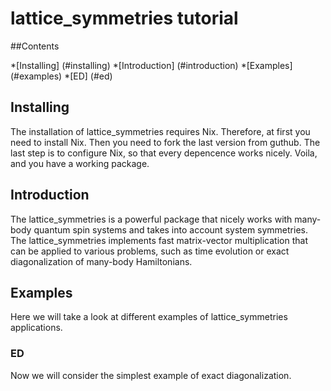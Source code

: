 # lattice_symmetries tutorial

##Contents

*[Installing] (#installing)
*[Introduction] (#introduction)
*[Examples] (#examples)
  *[ED] (#ed)

## Installing

The installation of lattice_symmetries requires Nix. 
Therefore, at first you need to install Nix. Then you need to fork the last version from guthub.
The last step is to configure Nix, so that every depencence works nicely. Voila, and you have a working package.

## Introduction

The lattice_symmetries is a powerful package that nicely works with many-body quantum spin systems
and takes into account system symmetries.
The lattice_symmetries implements fast matrix-vector multiplication that can be applied to various problems, 
such as time evolution or exact diagonalization of many-body Hamiltonians. 

## Examples

Here we will take a look at different examples of lattice_symmetries applications.

### ED

Now we will consider the simplest example of exact diagonalization.
